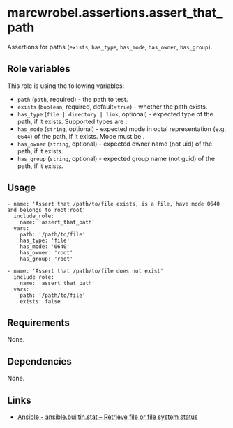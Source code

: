 # marcwrobel.assertions.assert_that_path

Assertions for paths (`exists`, `has_type`, `has_mode`, `has_owner`, `has_group`).

## Role variables

This role is using the following variables:

- `path` (`path`, required) - the path to test.
- `exists` (`boolean`, required, default=`true`) - whether the path exists.
- `has_type` (`file | directory | link`, optional) - expected type of the path, if it exists. Supported types are :
- `has_mode` (`string`, optional) - expected mode in octal representation (e.g. `0644`) of the path, if it exists. Mode must be .
- `has_owner` (`string`, optional) - expected owner name (not uid) of the path, if it exists.
- `has_group` (`string`, optional) - expected group name (not guid) of the path, if it exists.

## Usage

    - name: 'Assert that /path/to/file exists, is a file, have mode 0640 and belongs to root:root'
      include_role:
        name: 'assert_that_path'
      vars:
        path: '/path/to/file'
        has_type: 'file'
        has_mode: '0640'
        has_owner: 'root'
        has_group: 'root'

    - name: 'Assert that /path/to/file does not exist'
      include_role:
        name: 'assert_that_path'
      vars:
        path: '/path/to/file'
        exists: false

## Requirements

None.

## Dependencies

None.

## Links

- [Ansible - ansible.builtin.stat – Retrieve file or file system status](https://docs.ansible.com/ansible/latest/collections/ansible/builtin/stat_module.html)
